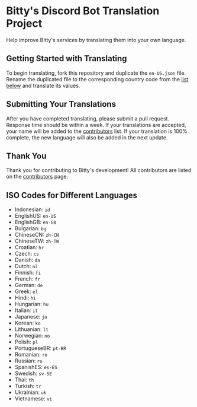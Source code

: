 # Bitty's Discord Bot Translation Project
Help improve Bitty's services by translating them into your own language.

## Getting Started with Translating
To begin translating, fork this repository and duplicate the `en-US.json` file. Rename the duplicated file to the corresponding country code from the [list below](https://github.com/Bitty-cf/translations/blob/main/discord/README.md#iso-codes-for-different-languages) and translate its values.

## Submitting Your Translations
After you have completed translating, please submit a pull request. Response time should be within a week. If your translations are accepted, your name will be added to the [contributors](https://github.com/Bitty-cf/Translations/graphs/contributors) list. If your translation is 100% complete, the new language will also be added in the next update.

## Thank You
Thank you for contributing to Bitty's development! All contributors are listed on the [contributors](https://github.com/Bitty-cf/Translations/graphs/contributors) page.

## ISO Codes for Different Languages
- Indonesian: `id`<br>
- EnglishUS: `en-US`<br>
- EnglishGB: `en-GB`<br>
- Bulgarian: `bg`<br>
- ChineseCN: `zh-CN`<br>
- ChineseTW: `zh-TW`<br>
- Croatian: `hr`<br>
- Czech: `cs`<br>
- Danish: `da`<br>
- Dutch: `nl`<br>
- Finnish: `fi`<br>
- French: `fr`<br>
- German: `de`<br>
- Greek: `el`<br>
- Hindi: `hi`<br>
- Hungarian: `hu`<br>
- Italian: `it`<br>
- Japanese: `ja`<br>
- Korean: `ko`<br>
- Lithuanian: `lt`<br>
- Norwegian: `no`<br>
- Polish: `pl`<br>
- PortugueseBR: `pt-BR`<br>
- Romanian: `ro`<br>
- Russian: `ru`<br>
- SpanishES: `es-ES`<br>
- Swedish: `sv-SE`<br>
- Thai: `th`<br>
- Turkish: `tr`<br>
- Ukrainian: `uk`<br>
- Vietnamese: `vi`<br>
